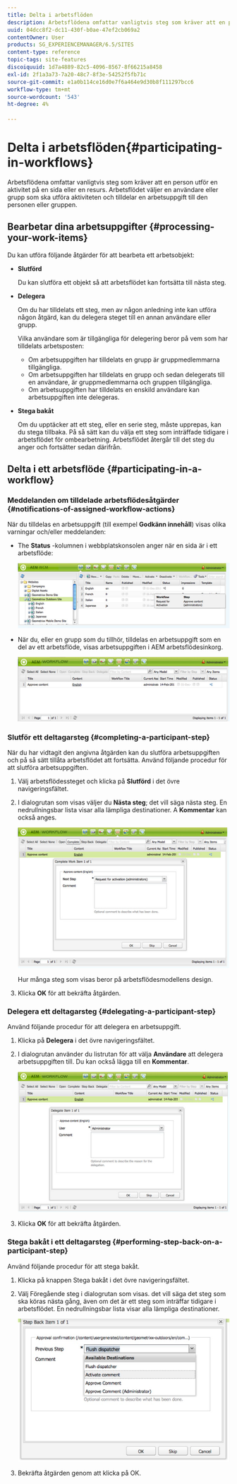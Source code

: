 ```yaml
---
title: Delta i arbetsflöden
description: Arbetsflödena omfattar vanligtvis steg som kräver att en person utför en aktivitet på en sida eller en resurs. Arbetsflödet väljer en användare eller grupp som ska utföra aktiviteten och tilldelar en arbetsuppgift till den personen eller gruppen.
uuid: 04dcc8f2-dc11-430f-b0ae-47ef2cb069a2
contentOwner: User
products: SG_EXPERIENCEMANAGER/6.5/SITES
content-type: reference
topic-tags: site-features
discoiquuid: 1d7a4889-82c5-4096-8567-8f66215a8458
exl-id: 2f1a3a73-7a20-48c7-8f3e-54252f5fb71c
source-git-commit: e1a0b114ce16d0e7f6a464e9d30b8f111297bcc6
workflow-type: tm+mt
source-wordcount: '543'
ht-degree: 4%

---
```


# Delta i arbetsflöden{#participating-in-workflows}

Arbetsflödena omfattar vanligtvis steg som kräver att en person utför en aktivitet på en sida eller en resurs. Arbetsflödet väljer en användare eller grupp som ska utföra aktiviteten och tilldelar en arbetsuppgift till den personen eller gruppen.

## Bearbetar dina arbetsuppgifter {#processing-your-work-items}

Du kan utföra följande åtgärder för att bearbeta ett arbetsobjekt:

* **Slutförd**

   Du kan slutföra ett objekt så att arbetsflödet kan fortsätta till nästa steg.

* **Delegera**

   Om du har tilldelats ett steg, men av någon anledning inte kan utföra någon åtgärd, kan du delegera steget till en annan användare eller grupp.

   Vilka användare som är tillgängliga för delegering beror på vem som har tilldelats arbetsposten:

   * Om arbetsuppgiften har tilldelats en grupp är gruppmedlemmarna tillgängliga.
   * Om arbetsuppgiften har tilldelats en grupp och sedan delegerats till en användare, är gruppmedlemmarna och gruppen tillgängliga.
   * Om arbetsuppgiften har tilldelats en enskild användare kan arbetsuppgiften inte delegeras.

* **Stega bakåt**

   Om du upptäcker att ett steg, eller en serie steg, måste upprepas, kan du stega tillbaka. På så sätt kan du välja ett steg som inträffade tidigare i arbetsflödet för ombearbetning. Arbetsflödet återgår till det steg du anger och fortsätter sedan därifrån.

## Delta i ett arbetsflöde {#participating-in-a-workflow}

### Meddelanden om tilldelade arbetsflödesåtgärder {#notifications-of-assigned-workflow-actions}

När du tilldelas en arbetsuppgift (till exempel **Godkänn innehåll**) visas olika varningar och/eller meddelanden:

* The **Status** -kolumnen i webbplatskonsolen anger när en sida är i ett arbetsflöde:

   ![arbetsflödenstatus-1](assets/workflowstatus-1.png)

* När du, eller en grupp som du tillhör, tilldelas en arbetsuppgift som en del av ett arbetsflöde, visas arbetsuppgiften i AEM arbetsflödesinkorg.

   ![arbetsflödewinbox](assets/workflowinbox.png)

### Slutför ett deltagarsteg {#completing-a-participant-step}

När du har vidtagit den angivna åtgärden kan du slutföra arbetsuppgiften och på så sätt tillåta arbetsflödet att fortsätta. Använd följande procedur för att slutföra arbetsuppgiften.

1. Välj arbetsflödessteget och klicka på **Slutförd** i det övre navigeringsfältet.
1. I dialogrutan som visas väljer du **Nästa steg**; det vill säga nästa steg. En nedrullningsbar lista visar alla lämpliga destinationer. A **Kommentar** kan också anges.

   ![arbetsflöde slutfört](assets/workflowcomplete.png)

   Hur många steg som visas beror på arbetsflödesmodellens design.

1. Klicka **OK** för att bekräfta åtgärden.

### Delegera ett deltagarsteg {#delegating-a-participant-step}

Använd följande procedur för att delegera en arbetsuppgift.

1. Klicka på **Delegera** i det övre navigeringsfältet.
1. I dialogrutan använder du listrutan för att välja **Användare** att delegera arbetsuppgiften till. Du kan också lägga till en **Kommentar**.

   ![arbetsflödesdelegat](assets/workflowdelegate.png)

1. Klicka **OK** för att bekräfta åtgärden.

### Stega bakåt i ett deltagarsteg {#performing-step-back-on-a-participant-step}

Använd följande procedur för att stega bakåt.

1. Klicka på knappen Stega bakåt i det övre navigeringsfältet.
1. Välj Föregående steg i dialogrutan som visas. det vill säga det steg som ska köras nästa gång, även om det är ett steg som inträffar tidigare i arbetsflödet. En nedrullningsbar lista visar alla lämpliga destinationer.

   ![screen_shot_2018-08-10at155325](assets/screen_shot_2018-08-10at155325.jpg)

1. Bekräfta åtgärden genom att klicka på OK.
